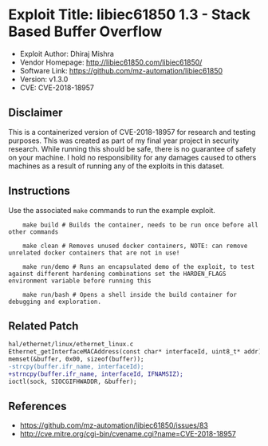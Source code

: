 # Exploit Title: libiec61850 1.3 - Stack Based Buffer Overflow

- Exploit Author: Dhiraj Mishra
- Vendor Homepage: <http://libiec61850.com/libiec61850/>
- Software Link: <https://github.com/mz-automation/libiec61850>
- Version: v1.3.0
- CVE: CVE-2018-18957

## Disclaimer

This is a containerized version of CVE-2018-18957 for research and testing purposes. This was created as part of my final year project in security research. While running this should be safe, there is no guarantee of safety on your machine. I hold no responsibility for any damages caused to others machines as a result of running any of the exploits in this dataset.

## Instructions 

Use the associated `make` commands to run the example exploit.

```
    make build # Builds the container, needs to be run once before all other commands 

    make clean # Removes unused docker containers, NOTE: can remove unrelated docker containers that are not in use!

    make run/demo # Runs an encapsulated demo of the exploit, to test against different hardening combinations set the HARDEN_FLAGS environment variable before running this 

    make run/bash # Opens a shell inside the build container for debugging and exploration. 
```

## Related Patch

```diff
hal/ethernet/linux/ethernet_linux.c
Ethernet_getInterfaceMACAddress(const char* interfaceId, uint8_t* addr)
memset(&buffer, 0x00, sizeof(buffer));
-strcpy(buffer.ifr_name, interfaceId);
+strncpy(buffer.ifr_name, interfaceId, IFNAMSIZ);
ioctl(sock, SIOCGIFHWADDR, &buffer);
```

## References

- <https://github.com/mz-automation/libiec61850/issues/83>
- <http://cve.mitre.org/cgi-bin/cvename.cgi?name=CVE-2018-18957>